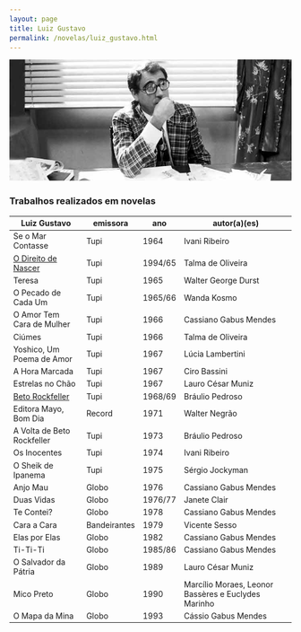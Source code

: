 ```yaml
---
layout: page
title: Luiz Gustavo
permalink: /novelas/luiz_gustavo.html
---
```


![Luiz Gustavo](/novelas/img/luiz_gustavo.jpg)

### Trabalhos realizados em novelas

Luiz Gustavo | emissora | ano | autor(a)(es)
------------ | -------- | --- | ------------
Se o Mar Contasse | Tupi | 1964 | Ivani Ribeiro
[O Direito de Nascer](/novelas/o_direito_de_nascer.html) | Tupi | 1994/65 | Talma de Oliveira
Teresa | Tupi | 1965 | Walter George Durst
O Pecado de Cada Um | Tupi | 1965/66 | Wanda Kosmo
O Amor Tem Cara de Mulher | Tupi | 1966 | Cassiano Gabus Mendes
Ciúmes | Tupi | 1966 | Talma de Oliveira
Yoshico, Um Poema de Amor | Tupi | 1967 | Lúcia Lambertini
A Hora Marcada | Tupi | 1967 | Ciro Bassini
Estrelas no Chão | Tupi | 1967 | Lauro César Muniz
[Beto Rockfeller](/novelas/beto_rockfeller.html) | Tupi | 1968/69 | Bráulio Pedroso
Editora Mayo, Bom Dia | Record | 1971 | Walter Negrão
A Volta de Beto Rockfeller | Tupi | 1973 | Bráulio Pedroso
Os Inocentes | Tupi | 1974 | Ivani Ribeiro
O Sheik de Ipanema | Tupi | 1975 | Sérgio Jockyman
Anjo Mau | Globo | 1976 | Cassiano Gabus Mendes
Duas Vidas | Globo | 1976/77 | Janete Clair
Te Contei? | Globo | 1978 | Cassiano Gabus Mendes
Cara a Cara | Bandeirantes | 1979 | Vicente Sesso
Elas por Elas | Globo | 1982 | Cassiano Gabus Mendes
Ti-Ti-Ti | Globo | 1985/86 | Cassiano Gabus Mendes
O Salvador da Pátria | Globo | 1989 | Lauro César Muniz
Mico Preto | Globo | 1990 | Marcílio Moraes, Leonor Bassères e Euclydes Marinho
O Mapa da Mina | Globo | 1993 | Cássio Gabus Mendes
